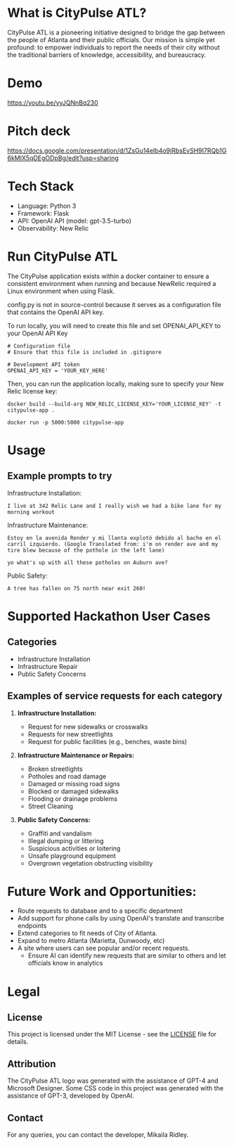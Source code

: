 # What is CityPulse ATL?
CityPulse ATL is a pioneering initiative designed to bridge the gap between the people of Atlanta and their public officials. 
Our mission is simple yet profound: to empower individuals to report the needs of their city without the traditional barriers of
knowledge, accessibility, and bureaucracy.

# Demo
https://youtu.be/vyJQNnBq230

# Pitch deck
https://docs.google.com/presentation/d/1ZsGu14eIb4o9jRbsEvSH9I7RQb1G6kMIX5qDEgODpBg/edit?usp=sharing

# Tech Stack
- Language: Python 3
- Framework: Flask
- API: OpenAI API (model: gpt-3.5-turbo)
- Observability: New Relic

# Run CityPulse ATL
The CityPulse application exists within a docker container to ensure a consistent environment when running and because NewRelic required a Linux environment when using Flask.

config.py is not in source-control because it serves as a configuration file that contains the OpenAI API key.

To run locally, you will need to create this file and set OPENAI_API_KEY to your OpenAI API Key

```
# Configuration file
# Ensure that this file is included in .gitignore

# Development API token
OPENAI_API_KEY = 'YOUR_KEY_HERE'
```

Then, you can run the application locally, making sure to specify your New Relic license key:
```
docker build --build-arg NEW_RELIC_LICENSE_KEY='YOUR_LICENSE_KEY' -t citypulse-app .

docker run -p 5000:5000 citypulse-app
```

# Usage
## Example prompts to try
Infrastructure Installation:
```
I live at 342 Relic Lane and I really wish we had a bike lane for my morning workout
```

Infrastructure Maintenance:
```
Estoy en la avenida Render y mi llanta explotó debido al bache en el carril izquierdo. (Google Translated from: i'm on render ave and my tire blew because of the pothole in the left lane)
```

```
yo what's up with all these potholes on Auburn ave?
```

Public Safety:
```
A tree has fallen on 75 north near exit 260!
```

# Supported Hackathon User Cases

## Categories 
- Infrastructure Installation
- Infrastructure Repair
- Public Safety Concerns

## Examples of service requests for each category
1. **Infrastructure Installation:**
   - Request for new sidewalks or crosswalks
   - Requests for new streetlights
   - Request for public facilities (e.g., benches, waste bins)

1. **Infrastructure Maintenance or Repairs:**
   - Broken streetlights
   - Potholes and road damage
   - Damaged or missing road signs
   - Blocked or damaged sidewalks
   - Flooding or drainage problems
   - Street Cleaning

1. **Public Safety Concerns:**
   - Graffiti and vandalism
   - Illegal dumping or littering
   - Suspicious activities or loitering
   - Unsafe playground equipment
   - Overgrown vegetation obstructing visibility

# Future Work and Opportunities:
- Route requests to database and to a specific department
- Add support for phone calls by using OpenAI's translate and transcribe endpoints
- Extend categories to fit needs of City of Atlanta.
- Expand to metro Atlanta (Marietta, Dunwoody, etc)
- A site where users can see popular and/or recent requests.
  - Ensure AI can identify new requests that are similar to others and let officials know in analytics

# Legal

## License
This project is licensed under the MIT License - see the [LICENSE](LICENSE) file for details.

## Attribution
The CityPulse ATL logo was generated with the assistance of GPT-4 and Microsoft Designer.
Some CSS code in this project was generated with the assistance of GPT-3, developed by OpenAI. 

## Contact
For any queries, you can contact the developer, Mikaila Ridley.